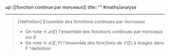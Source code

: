 up::[[fonction continue par morceaux]]
title::""
#maths/analyse 

---


> [!definition] Ensemble des fonctions continues par morceaux
>  - On note $\mathcal{CM}(E)$ l'ensemble des fonctions continues par morceaux sur $E$ 
>  - On note $\mathcal{CM}(E; F)$ l'ensemble des fonctions de $\mathcal{C}(E)$ à images dans $F$
^definition